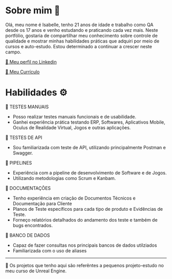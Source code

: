 # Sobre mim 👋

Olá, meu nome é Isabelle, tenho 21 anos de idade e trabalho como QA desde os 17 anos e venho estudando e praticando cada vez mais. Neste portfólio, gostaria de compartilhar meu conhecimento sobre controle de qualidade e mostrar minhas habilidades práticas que adquiri por meio de cursos e auto-estudo. Estou determinado a continuar a crescer neste campo.

[🔗 Meu perfil no Linkedin](https://www.linkedin.com/in/isabelle-oliveira-silva/)

[📑 Meu Currículo](https://github.com/IsabelleOliveir/PortifolioQA/files/13993869/Isabelle_Oliveira_Silva_Curriculo_QA_Tester.pdf)

# Habilidades ⚙

📌 TESTES MANUAIS

- Posso realizar testes manuais funcionais e de usabilidade.
- Ganhei experiência prática testando ERP, Softwares, Aplicativos Mobile, Oculus de Realidade Virtual, Jogos e outras aplicações.
  
📌 TESTES DE API

- Sou familiarizada com teste de API, utilizando principalmente Postman e Swagger.

📌 PIPELINES

- Experiência com a pipeline de desenvolvimento de Software e de Jogos.
- Utilizando metodologias como Scrum e Kanbam.

📌 DOCUMENTAÇÕES

- Tenho experiência em criação de Documentos Técnicos e Documentação para Cliente
- Planos de Teste  específicos para cada tipo de produto e Evidências de Teste.
- Forneço relatórios detalhados do andamento dos teste e também de bugs encontrados.

📌 BANCO DE DADOS

- Capaz de fazer consultas nos principais bancos de dados utilziados
- Familiarizada com o uso de aliases

---

📍  Os projetos que tenho aqui são referêntes a pequenos projeto-estudo no meu curso de Unreal Engine.
